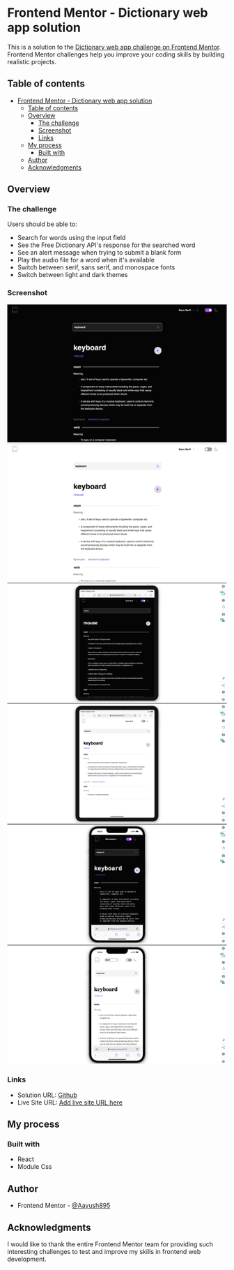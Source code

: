 # Frontend Mentor - Dictionary web app solution

This is a solution to the [Dictionary web app challenge on Frontend Mentor](https://www.frontendmentor.io/challenges/dictionary-web-app-h5wwnyuKFL). Frontend Mentor challenges help you improve your coding skills by building realistic projects. 

## Table of contents

- [Frontend Mentor - Dictionary web app solution](#frontend-mentor---dictionary-web-app-solution)
  - [Table of contents](#table-of-contents)
  - [Overview](#overview)
    - [The challenge](#the-challenge)
    - [Screenshot](#screenshot)
    - [Links](#links)
  - [My process](#my-process)
    - [Built with](#built-with)
  - [Author](#author)
  - [Acknowledgments](#acknowledgments)

## Overview

### The challenge

Users should be able to:

- Search for words using the input field
- See the Free Dictionary API's response for the searched word
- See an alert message when trying to submit a blank form
- Play the audio file for a word when it's available
- Switch between serif, sans serif, and monospace fonts
- Switch between light and dark themes

### Screenshot

![Dark Mode Laptop](./Screenshots/darkMode.png)
![Light Mode Laptop](./Screenshots/lightMode.png)
![Dark Mode Tablet](./Screenshots/darkTablet.png)
![Light Mode Tablet](./Screenshots/lightTablet.png)
![Dark Mode Mobile](./Screenshots/darkMobile.png)
![Light Mode Mobile](./Screenshots/lightMobile.png)


### Links

- Solution URL: [Github](https://github.com/Aayush895/Frontend-Dictionary-App)
- Live Site URL: [Add live site URL here](https://your-live-site-url.com)

## My process

### Built with

- React
- Module Css

## Author

- Frontend Mentor - [@Aayush895](https://www.frontendmentor.io/profile/Aayush895)

## Acknowledgments

I would like to thank the entire Frontend Mentor team for providing such interesting challenges to test and improve my skills in frontend web development.

